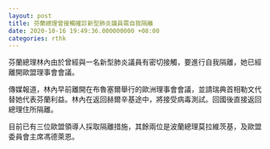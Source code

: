 ```yaml
---
layout: post
title: 芬蘭總理曾接觸確診新型肺炎議員需自我隔離
date: 2020-10-16 19:49:36.000000000 +08:00
categories: rthk
---
```


芬蘭總理林內由於曾經與一名新型肺炎議員有密切接觸，要進行自我隔離，她已經離開歐盟理事會會議。

傳媒報道，林內早前離開在布魯塞爾舉行的歐洲理事會會議，並請瑞典首相勒文代替她代表芬蘭利益。林內在返回赫爾辛基途中，將接受病毒測試。回國後直接返回總理住所隔離。

目前已有三位歐盟領導人採取隔離措施，其餘兩位是波蘭總理莫拉維茨基，及歐盟委員會主席馮德萊恩。
